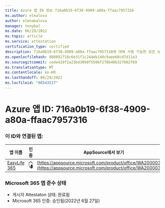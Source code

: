 ```yaml
---
title: Azure 앱 ID 정보 716a0b19-6f38-4909-a80a-ffaac7957316
ms.author: elmalova
author: elenamalova
manager: tonybal
ms.date: 06/29/2022
ms.topic: article
ms.service: attestation
certification_type: certified
description: 716a0b19-6f38-4909-a80a-ffaac7957316에 대해 사용 가능한 모든 보안 및 규정 준수 정보입니다.
ms.openlocfilehash: 888892718c6e31f1c244eb140c9aee68cd7d11a3
ms.sourcegitcommit: cede428f2a23bd3060f5506f270b40b327b02769
ms.translationtype: MT
ms.contentlocale: ko-KR
ms.lasthandoff: 06/29/2022
ms.locfileid: "66543517"
---
```

# <a name="azure-app-id-716a0b19-6f38-4909-a80a-ffaac7957316"></a>Azure 앱 ID: 716a0b19-6f38-4909-a80a-ffaac7957316


### <a name="apps-associated-with-this-id"></a>이 ID와 연결된 앱:
| **앱 이름** | **인증** | **AppSource에서 보기** |
|--------------|---------------|-----------------------|
| [EasyLife 365](../forward/WA200003697.md) | <img alt="Certified application badge" src="../media/certified-badge.png" height="25" width="25" /> | [https://appsource.microsoft.com/product/office/WA200003697](https://appsource.microsoft.com/product/office/WA200003697) |

### <a name="microsoft-365-app-compliance-status"></a>Microsoft 365 앱 준수 상태
- 게시자 Attestaton 상태: 완료됨
- Microsoft 365 인증: 승인됨(2022년 6월 27일)

